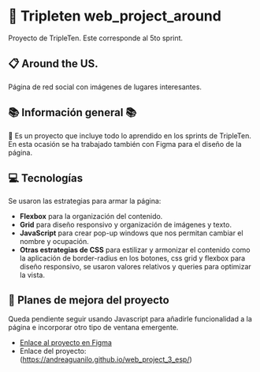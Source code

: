 # :open_file_folder: Tripleten web_project_around

Proyecto de TripleTen. Este corresponde al 5to sprint.

## :clipboard: Around the US.

Página de red social con imágenes de lugares interesantes.

## :books: Información general :books: 

:rocket: Es un proyecto que incluye todo lo aprendido en los sprints de TripleTen. En esta ocasión se ha trabajado también con Figma para el diseño de la página.

## :computer: Tecnologías

Se usaron las estrategias para armar la página:

* **Flexbox** para la organización del contenido.
* **Grid** para diseño responsivo y organización de imágenes y texto.
* **JavaScript** para crear pop-up windows que nos permitan cambiar el nombre y ocupación.
* **Otras estrategias de CSS** para estilizar y armonizar el contenido como la aplicación de border-radius en los botones, css grid y flexbox para diseño responsivo, se usaron valores relativos y queries para optimizar la vista.

## :bookmark_tabs: Planes de mejora del proyecto

Queda pendiente seguir usando Javascript para añadirle funcionalidad a la página e incorporar otro tipo de ventana emergente. 

* [Enlace al proyecto en Figma]([https://www.figma.com/file/ZW8wxTYTZH2czTTfDMVHWq/WEB%2C-Sprint-3-%3A-De-patria-a-patria-%7C-desktop-%2B-mobile?node-id=0%3A1](https://www.figma.com/file/vxxm1ZnAdQiBLoX7xYKY6g/Web_Brief_Sprint_5_ES-%7C-Alrededor-de-los-EEUU-%7C-desktop-%2B-mobile?type=design&node-id=0-1&mode=design&t=MGTlDwqOBGGcaZJh-0)https://www.figma.com/file/vxxm1ZnAdQiBLoX7xYKY6g/Web_Brief_Sprint_5_ES-%7C-Alrededor-de-los-EEUU-%7C-desktop-%2B-mobile?type=design&node-id=0-1&mode=design&t=MGTlDwqOBGGcaZJh-0) 
* Enlace del proyecto: (https://andreaguanilo.github.io/web_project_3_esp/)
